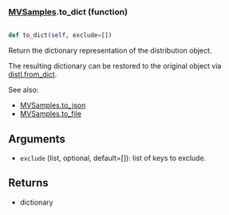 ### [MVSamples](MVSamples.md).to_dict (function)


```py

def to_dict(self, exclude=[])

```



Return the dictionary representation of the distribution object.

The resulting dictionary can be restored to the original object
via [distl.from_dict](distl.from_dict.md).

See also:

* [MVSamples.to_json](MVSamples.to_json.md)
* [MVSamples.to_file](MVSamples.to_file.md)

Arguments
----------
* `exclude` (list, optional, default=[]): list of keys to exclude.

Returns
--------
* dictionary


